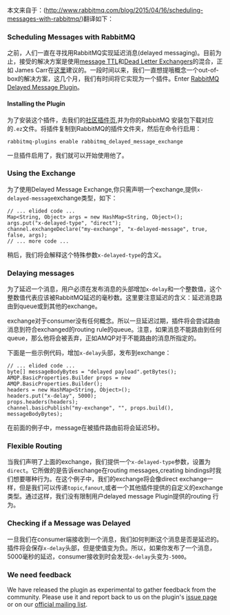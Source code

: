 本文来自于：(http://www.rabbitmq.com/blog/2015/04/16/scheduling-messages-with-rabbitmq/)翻译如下：

### Scheduling Messages with RabbitMQ
之前，人们一直在寻找用RabbitMQ实现延迟消息(delayed messaging)。目前为止，接受的解决方案是使用[message TTL](http://www.rabbitmq.com/ttl.html#per-message-ttl)和[Dead Letter Exchangers](http://www.rabbitmq.com/dlx.html)的混合，正如 James Carr在[这里](http://blog.james-carr.org/2012/03/30/rabbitmq-sending-a-message-to-be-consumed-later/)建议的。一段时间以来，我们一直想提哦概念一个out-of-box的解决方案，这几个月，我们有时间将它实现为一个插件。Enter [RabbitMQ Delayed Message Plugin](https://github.com/rabbitmq/rabbitmq-delayed-message-exchange/)。

#### Installing the Plugin
为了安装这个插件，去我们的[社区插件页](http://www.rabbitmq.com/community-plugins.html),并为你的RabbitMQ 安装包下载对应的`.ez`文件。将插件复制到RabbitMQ的插件文件夹，然后在命令行启用：

````
rabbitmq-plugins enable rabbitmq_delayed_message_exchange
````

一旦插件启用了，我们就可以开始使用他了。

### Using the Exchange
为了使用Delayed Message Exchange,你只需声明一个exchange,提供`x-delayed-message`exchange类型，如下：

````
// ... elided code ...
Map<String, Object> args = new HashMap<String, Object>();
args.put("x-delayed-type", "direct");
channel.exchangeDeclare("my-exchange", "x-delayed-message", true, false, args);
// ... more code ...
````

稍后，我们将会解释这个特殊参数`x-delayed-type`的含义。

### Delaying messages
为了延迟一个消息，用户必须在发布消息的头部增加`x-delay`和一个整数值，这个整数值代表应该被RabbitMQ延迟的毫秒数。这里要注意延迟的含义：延迟消息路由到queue或到其他的exchange。

exchange对于consumer没有任何概念。所以一旦延迟过期，插件将会尝试路由消息到符合exchanged的routing rule的queue。注意，如果消息不能路由到任何queue，那么他将会被丢弃，正如AMQP对于不能路由的消息所指定的。

下面是一些示例代码，增加`x-delay`头部，发布到exchange：

````
// ... elided code ...
byte[] messageBodyBytes = "delayed payload".getBytes();
AMQP.BasicProperties.Builder props = new AMQP.BasicProperties.Builder();
headers = new HashMap<String, Object>();
headers.put("x-delay", 5000);
props.headers(headers);
channel.basicPublish("my-exchange", "", props.build(), messageBodyBytes);
````

在前面的例子中，message在被插件路由前将会延迟5秒。

### Flexible Routing
当我们声明了上面的exchange，我们提供一个`x-delayed-type`参数，设置为`direct`。它所做的是告诉exchange在routing messages,creating bindings时我们想要哪种行为。在这个例子中，我们的exchange将会像direct exchange一样，但是我们可以传递`topic`,`fanout`,或者一个其他插件提供的自定义的exchange 类型。通过这样，我们没有限制用户delayed message Plugin提供的routing 行为。

### Checking if a Message was Delayed
一旦我们在consumer端接收到一个消息，我们如何判断这个消息是否是延迟的。插件将会保存`x-delay`头部，但是使值变为负。所以，如果你发布了一个消息，5000毫秒的延迟，consumer接收到时会发现`x-delay`头变为`-5000`。

### We need feedback

We have released the plugin as experimental to gather feedback from the community. Please use it and report back to us on the plugin's [issue page](https://github.com/rabbitmq/rabbitmq-delayed-message-exchange/issues) or on our [official mailing list](https://groups.google.com/forum/#!forum/rabbitmq-users).
